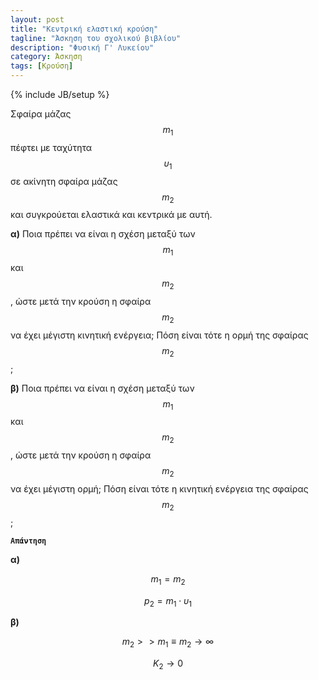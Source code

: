 ```yaml
---
layout: post
title: "Κεντρική ελαστική κρούση"
tagline: "Άσκηση του σχολικού βιβλίου"
description: "Φυσική Γ' Λυκείου"
category: Άσκηση
tags: [Κρούση]
---
```

{% include JB/setup %}


Σφαίρα μάζας $$m_1$$ πέφτει με ταχύτητα $$υ_1$$ σε ακίνητη σφαίρα μάζας $$m_2$$
και συγκρούεται ελαστικά και κεντρικά με αυτή. 


**α)** Ποια πρέπει να είναι η σχέση μεταξύ των $$m_1$$ και $$m_2$$, ώστε μετά
την κρούση η σφαίρα $$m_2$$ να έχει μέγιστη κινητική ενέργεια; Πόση είναι τότε
η ορμή της σφαίρας $$m_2$$;


**β)** Ποια πρέπει να είναι η σχέση μεταξύ των $$m_1$$ και $$m_2$$, ώστε μετά
την κρούση η σφαίρα $$m_2$$ να έχει μέγιστη ορμή; Πόση είναι τότε η κινητική
ενέργεια της σφαίρας $$m_2$$;


**`Απάντηση`**


**α)**

$$m_1 = m_2$$

$$p_2 = m_1 \cdot υ_1$$



**β)**

$$m_2 >> m_1 \equiv m_2 \rightarrow \infty$$

$$K_2 \rightarrow 0$$
